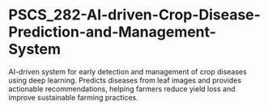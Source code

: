 # PSCS_282-AI-driven-Crop-Disease-Prediction-and-Management-System
AI-driven system for early detection and management of crop diseases using deep learning. Predicts diseases from leaf images and provides actionable recommendations, helping farmers reduce yield loss and improve sustainable farming practices. 
